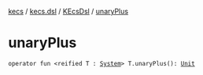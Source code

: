[kecs](../../index.md) / [kecs.dsl](../index.md) / [KEcsDsl](index.md) / [unaryPlus](./unary-plus.md)

# unaryPlus

`operator fun <reified T : `[`System`](../../kecs.system/-system/index.md)`> T.unaryPlus(): `[`Unit`](https://kotlinlang.org/api/latest/jvm/stdlib/kotlin/-unit/index.html)